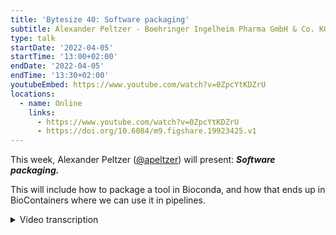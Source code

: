 ```yaml
---
title: 'Bytesize 40: Software packaging'
subtitle: Alexander Peltzer - Boehringer Ingelheim Pharma GmbH & Co. KG, Germany
type: talk
startDate: '2022-04-05'
startTime: '13:00+02:00'
endDate: '2022-04-05'
endTime: '13:30+02:00'
youtubeEmbed: https://www.youtube.com/watch?v=0ZpcYtKDZrU
locations:
  - name: Online
    links:
      - https://www.youtube.com/watch?v=0ZpcYtKDZrU
      - https://doi.org/10.6084/m9.figshare.19923425.v1
---
```


This week, Alexander Peltzer ([@apeltzer](http://github.com/apeltzer/)) will present: _**Software packaging.**_

This will include how to package a tool in Bioconda, and how that ends up in BioContainers where we can use it in pipelines.

<details markdown="1"><summary>Video transcription</summary>
:::note
The content has been edited to make it reader-friendly
:::

[0:01](https://www.youtube.com/watch?v=0ZpcYtKDZrU&t=1)
(host) So welcome, everybody, to another week in this bytesize talk series. Today, we have Alex Peltzer from the nf-core team and also a clinical bioinformatics lead at Böhringer Ingelheim. He will talk to us about software packaging for nf-core, a matter that we've been all concerned with when writing nf-core pipelines. Thanks a lot, Alex, for joining us today. We look forward to your talk.

[0:28](https://www.youtube.com/watch?v=0ZpcYtKDZrU&t=28)
Thank you, Gisela, for the introduction. As Gisela already mentioned, we're talking a bit about software packaging today for nf-core. It's not strictly speaking nf-core way in this case, but more or less also involving writing Conda recipes, Bioconda recipes for packaging any bioinformatics tools or general purpose tools to be used in nf-core pipelines, for example, and nf-core modules, of course. Just to give you a brief overview, we're going to talk a bit about best practices in software packaging, what we've been drawing in the past, what we've been using in the past, but more or less focused on what we try to do nowadays. Because this is a limited bytesize talk, it's not very long, I have to focus on the most important bits and cannot go into all the details. Especially now also when we come to the next point, Bioconda and conda-forge, what's actually the difference between both of them, then also how to package a tool in Bioconda and conda-forge. This is also just a brief overview about what you have to do, what you have to follow, what are the caveats that you have to circumvent, if possible. We cannot go into full detail there, of course, because there are some peculiarities. As you all know, things can go wrong very quickly if you do things improperly. Then I'll also talk a bit about bio-containers and document Singularity at a glance there and summarize and wrap that all up.

[1:53](https://www.youtube.com/watch?v=0ZpcYtKDZrU&t=113)
The best practices, I'm only focusing on the do's here to limit us a bit in time consumption is that we usually try to work with other communities here in nf-core. We are heavily relying on upstream projects to package our software or tools for pipelines. That is true for both bioinformatics and general purpose tools. For example, bioinformatics tool of choice would be GADK or SAM tools, which are already packaged in Bioconda. But there are, of course, also other tools that are not strictly bioinformatics related, which are usually going, let's say, just a Python library to color some output or something like that could go to conda-forge. Bio-containers is the preferred way in nf-core nowadays how we use containers, both Docker and Singularity, to actually use them in pipelines. What we actively try to do, and whenever you ask something around containerization, around packaging things in the nf-core, you will always get pointed towards these projects, these upstream projects. We really encourage people to contribute to these because this is not just for you a good idea to do that, but because you also will receive frequent updates, for example, of the packages that you push there.

[3:09](https://www.youtube.com/watch?v=0ZpcYtKDZrU&t=189)
Bioconda and conda-forge, if people start new with these, people are usually a bit confused what's actually the difference. Do I have to push my packages to Bioconda? Do I have to get my packages to conda-forge? Actually, they're very similar, but not, strictly speaking, the exact same thing. I already briefly mentioned it a bit. Bioconda, as the name suggests, already is really strictly focusing on bioinformatics tools. It could also be chemistry, computational chemistry tools, of course, but it's more bio-related. Conda-forge is more for general purpose tools. If you have some fancy Python, some fancy R-based package that you would like to get there, you can actually push that to conda-forge. There's this easy decision tree, Bioconda: life science-related, conda-forge: general purpose stuff. That's where you have to get your packages there. As we're all working towards making any tool, Bioconda and/or conda-forge tool package, we always try to either make the decision, whether it's a bioinformatics tool or a conda-forge tool, that we have to push it there.

[4:20](https://www.youtube.com/watch?v=0ZpcYtKDZrU&t=260)
The packaging really relies on similar infrastructure. The setup is a bit different, but the overall things are very, very similar. It's not strictly more complicated if you want to get something to conda-forge. They just have a tiny bit different setup if you produce a recipe for conda-forge. Whereas you have to produce a very different one for Bioconda. But if you know how to do a Bioconda recipe, you usually can learn how to do a conda-forge recipe very quickly as well. It's not too complicated.

[4:54](https://www.youtube.com/watch?v=0ZpcYtKDZrU&t=294)
To guide you a bit through how that could look like, these are a couple of steps that you have to usually follow. The first step would always be to check if your tool is already available on Bioconda and conda-forge. The slides will be online after this talk as well. These things will be clickable. There is a link for Bioconda and conda-forge, which are direct links to the package index of both repositories. You can simply search for your tools. For example, if you would like to see whether there's a tool, a recipe for SAM tools already available that packages SAM tools, then you can just click on Bioconda because there's a bioinformatics tool, obviously, and then search for SAM tools. You will be seeing this page, so that you have multiple versions of the tool. You have dependencies of that package. For example, it depends on hdslip, but also some libgcc, libseplip, and some other dependencies. It also lists multiple tools that are relying on this recipe. Well, obviously, if you add a new one, there won't be anybody relying on your recipe as of now. But in the future, that might actually change. This is quite a nice way to actually see whether there is something available already for your tool that you want to package.

[6:07](https://www.youtube.com/watch?v=0ZpcYtKDZrU&t=367)
The second point that you should usually follow here if you want to package something for Bioconda and conda-forge is to check the contributor documentation for adding to Bioconda and conda-forge. We both have very, very detailed documentation available how to do that in the respective case. Bioconda has a listing of a checklist that you can tick off, also giving you some hints on how to do that most efficiently. Same for conda-forge. Conda-forge has, as I said in the beginning, quite bit of a different approach how to do this. But nevertheless, they also have a step-by-step guide available on the page. Again, this is linked here with individual links to the respective pages. You don't have to search for that. You can simply click there, and then just go there, and it will explain how to do this efficiently.

[6:57](https://www.youtube.com/watch?v=0ZpcYtKDZrU&t=417)
There's also a bonus hint since most of the tools that we need to package for nf-core are Bioconda tools. It's not as common to do conda-forge packages, but the majority of tools that we use in nf-core is a bioinformatics pipeline community is that we package things for Bioconda. There I have to say there is this bonus hint for Bioconda. Please just think about joining the GitHub channel and asking their detailed questions. If you experience issues with packaging things for Bioconda, there's usually a really large crowd around, similar to what is around in nf-core, that can help you with your packaging needs for Bioconda recipes. Also, it's quite advisable to join the GitHub organization of Bioconda because that makes your life easier. It gives you the permissions to review other recipes and learn, for example, by looking at other recipes more efficiently. Although it's all open source, it also means it's a bit easier because it can trigger the bots and notify people from the core team to have a look at the recipe if you're a member of the Bioconda organization, which is similar to nf-core. It's free. You can just join. It might take a couple of days, however. But nevertheless, you can do that.

[8:09](https://www.youtube.com/watch?v=0ZpcYtKDZrU&t=489)
The third step, of course, would be then writing your recipe. Usually, what I do there is I either rely on the templates. Again, there's a link here for some exemplary templates. Or I just recycle a similar package recipe. For example, if I package a Python recipe, which I want to actually get to Bioconda, I actually typically try to look for another Python package that is already on Bioconda and then just try to figure out what I need to change to make my recipe work. However, I have to say your mileage may vary here because sometimes these are really different dependencies. Also, if you're just a lucky person and somebody already made a PyPi package, for example, you could also use the skeleton templates where this is possible. That does not always work. But in some cases, if your package is already luckily on PyPi available, you can just go call the skeleton PyPi and the package name. That will automatically create a template for you that should also pull in and fill out the dependencies of your package, for example, so you don't have to figure that out on your own. Similar things exist for R and some others as well. If you click on the link above here, you will find some more information on how to do that and how this is, for example, done for Perl tools and other tools out there.

[9:34](https://www.youtube.com/watch?v=0ZpcYtKDZrU&t=574)
A cool thing also that James mentioned before I started giving the talk here is also that you can test your recipe locally. This `conda-build` that you have to install manually. If you install Conda, it's not always there. But you can use Conda to install Conda build. That will set up an environment where you could also locally test building your recipe, which will give you a bit of an error handling opportunity before actually pushing this to Bioconda. If you follow these steps, usually you should at least get somewhat a half functional recipe out, I would say, in some cases if you're lucky. Especially that, at least for me, helped too in the most cases when you had a PyPi package that's already built well.

[10:24](https://www.youtube.com/watch?v=0ZpcYtKDZrU&t=624)
Such an example recipe could look like this. Usually this is just a build.sh script, which is just used in the build step of the recipe. Then you have this meta.yml file, which describes some of the content of the recipe. Usually people set the version of the tool package up here and then just refer to this in the version string here. Then build numbers need to be changed at some point. If you, for example, bump a new version of a recipe, then you have to increase this. You have to list the source URL. This has to be a fixed URL, so it cannot be a URL that is overwritten all the time. [...] Landled with at all. Then the requirements to build, to run, and also to host. The host requirements are actually listed here in the recipe. This is just an example. There are much more complicated ones out there, but there are also much more easier ones out there. This is a CC++ tool, which means some of the make compilers and the C compilers have to be present here, for example.

[11:34](https://www.youtube.com/watch?v=0ZpcYtKDZrU&t=694)
If you're done with writing that recipe up, then what you could do is submitting a pull request to Bioconda and then waiting for the automated build checks and linting checks to hopefully tell you that your recipe is in order. Everything that needs to be done is done properly. However, I have to mention here, again, Bioconda and conda-forge are slightly different here. They have a bit of a different setup there. In Bioconda, you have everything in one big master repository. In conda-forge, it starts a bit differently. How that difference plays out in the end is actually listed in the documentation that I linked in one of the first slides. We cannot really cover that fully here. If you're lucky and everything builds fine, then once somebody from the communities approves or reviews and then approves your recipe, then this will be merged. Your recipe will then be automatically available in the Bioconda and conda-forge package indices in a couple of minutes. Sometimes it takes a couple of hours, however. That depends on how fast the synchronization works.

[12:41](https://www.youtube.com/watch?v=0ZpcYtKDZrU&t=761)
Now we've been talking about Conda recipes and Bioconda recipes. But what about Docker and Singularity containers? Because as you know, most of the nf-core pipelines really strictly use Docker and Singularity containers all the time and not necessarily even have support for Conda recipes. What about that? Well, as it turns out, the Bioconda and the conda-forge communities really went into a quite good agreement. But with the biocontainers community... all the Conda and Bioconda recipes are automatically built as Docker containers and also as Singularity containers. If you click on the Bioconda package index, for example, the Samtools one that I just showed in one of the previous slides, you can just click here on the container button. Although it says none, it's actually not none. It's actually there. You will be seeing a list on Quay.io where the Samtools Docker images have been uploaded automatically by the Conda continuous integration service. These are automatically available, which means also if you create a new recipe, then automatically a Docker container for your recipe will be available in a couple of hours. Same applies to the Singularity containers. These are built by the Galaxy team and shared by a Galaxy Depot server, which is also linked here. You simply can directly download that from there and then have your package of choice available as a Singularity container. You don't have to even write your own Docker file or a Singularity file. It looks like this. The only thing you have to do then, you can run directly from Quay.io, biocontainers, and then you have the Samtools version here. You can do the same with Singularity. There you have your Singularity URL with the Samtools container, although these are different versions here at the moment. But nevertheless, I think the point is clear.

[14:42](https://www.youtube.com/watch?v=0ZpcYtKDZrU&t=882)
However, that is always a relationship with one tool per container. If you download the Samtools container from biocontainers, you always have just Samtools in there. It's nothing else. If you want to combine, for example, BWA and pipe the output from BWA to Samtools directly, you have to create a so-called multi-container, which is a multi-tool container, which is also a nice way of combining multiple tools together. If you, for example, in a pipeline want to pipe outputs from one tool to another in a single process step, which in some cases definitely makes sense. For example, automatically converting SAM output directly to BAM or CRAM output to make the compression play in hand. That usually makes sense to combine, for example, BWA and Samtools into one container. This can be done using the multi-tool container service also by the biocontainer community. There you only have to add a set of tools to a so-called hash file, which is just a text file - you add that - which versions you would like to combine, open a pull request with that, and then wait for this to be merged. Then after a couple of hours, you will have a combination of those as a separate container, which you can then use for your purposes.

[15:57](https://www.youtube.com/watch?v=0ZpcYtKDZrU&t=957)
Well, after all these containers and Conda packages, you probably are wondering how to use these containers efficiently in nf-core pipelines. A lot of people really made a lot of effort to make that much easier, especially with the DSL version 2 pipelines where you actually have modules available. In this case, as has been briefly outlined in the past, especially on the Slack channels around that and around building modules, we really rely on biocontainers and the nf-core tools methods around there, to actually make that as easy as possible for you. If you, for example, install multiple tools like FastQC, Samtools, and MultiQC in your pipeline using nf-core modules installed, these will automatically have pre-configured URLs with the latest versions of these respective tools in the modules description. You don't have to worry about actually looking up these Docker and Singularity containers in such a case. If you, for example, write a new module, you can simply do that with `nf-core modules create`. Then this would automatically ask you in an interactive way to tell your name which tool you would like to write a module for. Then it will automatically look up in the API of biocontainers whether there is already a container available. We try to get that in your module already.

[17:24](https://www.youtube.com/watch?v=0ZpcYtKDZrU&t=1044)
Updates work very similar. If you want to know how to update such a module, then there's also an update function there, that will automatically update the container URLs if the module code has been updated. If you build a new module, tools will always search biocontainers via an API to query these URLs for you. To summarize what we've learned about today, although not in very detail because time is limited, what we usually do, and that's the standard approach to packaging software and tools for nf-core pipelines, is that we check Bioconda and conda-forge whether there is already existing recipe of the tool. If this is not existing, we typically try to add it to either Bioconda or conda-forge to make sure that it's available to the broader community. We rely then on biocontainers in Galaxy to build a Docker container and keep the Singularity containers for us to be used.

[18:27](https://www.youtube.com/watch?v=0ZpcYtKDZrU&t=1067)
What's also a good idea is if you don't want to maintain the recipe on your own, you can also rely heavily on nf-core modules which have pre-configured URLs already. What you always should do as well if you work with modules use nf-core tools because they automatically fetch and update the URLs in the modules for you if you need that. That was also briefly mentioned by someone in the Slack channel today, to me a good thing is also if you have any issues with Conda packages, then please try to use Mamba as a drop-in replacement. The commands are not really different. The only thing is that you get much better error outputs. You will know much better what went wrong, and you will also get much faster dependency resolving, which will tell you much faster where your issues are. For example, if you import a Python package that is incompatible with another Python package in your Conda environment, you will see that much quicker with Mamba than with the regular Conda.

[19:27](https://www.youtube.com/watch?v=0ZpcYtKDZrU&t=1167)
Some last words maybe. Software packaging can really get complicated sometimes. To be very honest, I spent more hours than I would like to making Bioconda and conda-forge packages. But nevertheless, this always plays out in the end. Because once you're there, when you did it once, it usually is really easy to update these Bioconda packages. It's also nicer because there are many other people out there, especially from the other communities like Bioconda and conda-forge, who will automatically pick up packages and update them for you. They even have automated update bots that will from time to time check GitHub repository URLs and just send an update for your recipe, which in some cases, you can just review and then accept, and then you will have a new version of your tool available. If you do that manually, if you build your own Docker files, for example, all the time, you have to do all of the heavy lifting on your own, which is cumbersome and takes a lot of time. Maybe it's a good idea to invest the time to bring everything to Bioconda and conda-forge and then just rely on that.

[20:32](https://www.youtube.com/watch?v=0ZpcYtKDZrU&t=1232)
In case of doubt, always ask. There are, as I said, multiple communities around who are really happy to help. Then also we have the nf-core community Slack. The help channel, for example, you can also ask for guidance and input on your recipes. It's not really a problem. We have a lot of people who have experience with this. If you're a beginner and want to get somebody looking over it before you actually go to the, let's say, hardcore Bioconda and conda-forge communities who are more experienced users, then you can also ask there if you want to.

[21:05](https://www.youtube.com/watch?v=0ZpcYtKDZrU&t=1265)
Always remember, collaboration is a key factor there. If you do everything on Bioconda and conda-forge, it's also good because everybody benefits, not just nf-core users who are using your packages maybe with a pipeline. But if somebody, for example, wants to use your tool for some custom analyses, they also will find this on Bioconda and conda-forge and they'll use it, which means that you also get contributors and users for your own tools, for example, which is always great because you also get feedback. You also get improvements, sometimes feature requests, sometimes even PRs that help fixing things. It always played out nicely for me at least.

[21:43](https://www.youtube.com/watch?v=0ZpcYtKDZrU&t=1303)
That's just all the help pages that we have. If you have some questions, you can also just ask them now. Thank you.

(question) Thank you very much, Alex, for this insightful talk. There is a comment in the chat already pointing out maybe one further difference between Bioconda and conda-forge. They mentioned that conda-forge also targets Windows, Linux, and Mac, whereas Bioconda only targets Linux and Mac. That could be an additional difference.

(answer) Yes. That's true.

[22:23](https://www.youtube.com/watch?v=0ZpcYtKDZrU&t=1343)
(question) I also have a question, actually. My problem with the multi-containers or the multi-tool, the hash table is very nice to find something, what combinations already exist or to add a new one. But I always struggle to then find that long multi-container hash that actually already provides this tool. Is there an easy way to find this?

(answer) Well, there's two ways to do it. The first one would be if you open your pull request against this multi-tool containers, as someone approves your PR and merges it, an automated continuous integration service will pick this up and build it for you. You can go into the logs of that CI and find the URL, because at some point that CI also pushes that image to biocontainers. That's how I do it, usually, because for me, it always felt like the most convenient way to do that. However, if I'm not completely wrong here, because I never used that before, there is also a service URL which can look for combinations of packages, which can use like a search engine, and then just look for the combination that you want to have. If you're lucky, for example, there might also already be such a container. For example, BWA and SAM tools, I would envision this is a standard thing that a lot of people will have already and would like to have. There should be multiple versions with multiple combinations of the two tools existing. You don't necessarily have to build your own then. [...] Look that up. Yeah, so that's just the two ways I know, but yeah.

(host) Thanks a lot. I think I also just know those two ways, so we would be interested to know more if there's more.

[24:25](https://www.youtube.com/watch?v=0ZpcYtKDZrU&t=1465)
(question) There's another question by Phil. He asks, could you reiterate when you would change the build number?

(answer) Yes, so maybe I go back to the recipe that you know about what we're talking about here. For example, in some cases, for example, a recipe is broken. For example, if some of the dependencies of that recipes were broken [...] it was broken because one of the libraries that bowtie used was broken on Bioconda. Unfortunately, bowtie didn't release a new version in the meantime because bowtie itself was not broken, but the dependency was broken. In such a case, it would make sense to not change anything here, but just increase the build number to two here. Because that would then tell the CI, this continuous integration service, to rebuild the entire recipe, automatically pulling in the latest dependency, which is hopefully fixed by then, and then rebuild the entire thing in a way that it's not broken without actually changing the version of the actual recipe, because that was not changed, obviously. You get a SAM tools 1.15-2 then available as a Conda recipe, and also the containers would have that -2 in the build number, which will hopefully be a fix. Usually, that is just used for a patch of dependencies or similar things.

(host) Yeah, thanks a lot.

[25:59](https://www.youtube.com/watch?v=0ZpcYtKDZrU&t=1559)
(question) I actually also have a question now that we are here. I think when there is a new version of that package, then there are even automated PRs that will update the recipe for the new version, right? Can you tell us a bit more about this?

(answer) The Bioconda community has an automated bot that queries all the URLs that are mentioned here in the source YAML files, and automatically tries to update them by taking the existing recipe, just adjusting [..] as a change, and also decreasing the build number to one again. I think it just does these three things. That runs, I think, all day or overnight or something like that, and then automatically opens pull request against the Bioconda repository. Then people can just go there. Usually, maintainers who already made that recipe available in the first place are tagged in this PR. Then people can just review, OK, this looks good. CI also run through in most cases because the dependencies are not usually changing that often. Then the update will go through quite quickly so that people don't have to do that manually on their own. Yeah. If Phil, for example, updates MultiQC, usually the system picks that up within a couple of hours. Then you get a PR if Phil was not faster than the system to open that on himself, yeah.

(host) Great, that really facilitates work then with Bioconda.

[27:33](https://www.youtube.com/watch?v=0ZpcYtKDZrU&t=1653)
(question) We have one final question I would say for today. Regarding the PyTest runner, how do we know which version of the PyTest runner is required if you know about it? Or it seems like a very specific question, though.

(answer) That's a good question, which I cannot answer at the moment, to be very honest. Because I'm not experienced too much in the details of the Bioconda and conda-forge continuous integration services. They have their own customization in place there. I'm not really familiar how they test Python packages inside of the container and the package building process. I'd have to look that up, actually, if that is something of concern.

(host) That'd be probably something to ask on the Bioconda Slack then.

(speaker) Yes, that could be something you could ask there.

[28:26](https://www.youtube.com/watch?v=0ZpcYtKDZrU&t=1706)
(host) OK, so thank you very much, everyone. Thank you, especially you, Alex, for this interesting talk.

(speaker) You're welcome. Hope it helped.

(host) Definitely. I'm sure it will have lots of views.

</details>
